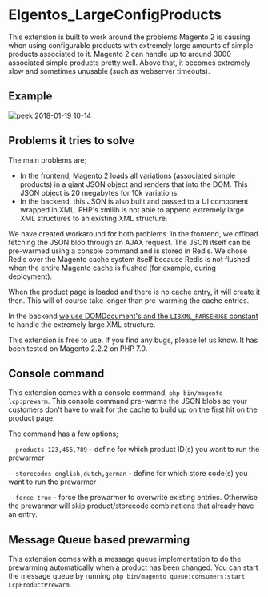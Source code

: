 # Elgentos_LargeConfigProducts

This extension is built to work around the problems Magento 2 is causing when using configurable products with extremely large amounts of simple products associated to it. Magento 2 can handle up to around 3000 associated simple products pretty well. Above that, it becomes extremely slow and sometimes unusable (such as webserver timeouts).

## Example

![peek 2018-01-19 10-14](https://user-images.githubusercontent.com/431360/35143386-a84cbd2e-fd01-11e7-9245-f9005aba04ed.gif)

## Problems it tries to solve

The main problems are;
- In the frontend, Magento 2 loads all variations (associated simple products) in a giant JSON object and renders that into the DOM. This JSON object is 20 megabytes for 10k variations.
- In the backend, this JSON is also built and passed to a UI component wrapped in XML. PHP's xmllib is not able to append extremely large XML structures to an existing XML structure.

We have created workaround for both problems. In the frontend, we offload fetching the JSON blob through an AJAX request. The JSON itself can be pre-warmed using a console command and is stored in Redis. We chose Redis over the Magento cache system itself because Redis is not flushed when the entire Magento cache is flushed (for example, during deployment).

When the product page is loaded and there is no cache entry, it will create it then. This will of course take longer than pre-warming the cache entries.

In the backend [we use DOMDocument's and the `LIBXML_PARSEHUGE` constant](https://github.com/elgentos/LargeConfigProducts/blob/0.1.3/View/TemplateEngine/Xhtml/Template.php) to handle the extremely large XML structure.

This extension is free to use. If you find any bugs, please let us know. It has been tested on Magento 2.2.2 on PHP 7.0.

## Console command

This extension comes with a console command, `php bin/magento lcp:prewarm`. This console command pre-warms the JSON blobs so your customers don't have to wait for the cache to build up on the first hit on the product page.

The command has a few options;

`--products 123,456,789` - define for which product ID(s) you want to run the prewarmer

`--storecodes english,dutch,german` - define for which store code(s) you want to run the prewarmer

`--force true` - force the prewarmer to overwrite existing entries. Otherwise the prewarmer will skip product/storecode combinations that already have an entry.

## Message Queue based prewarming

This extension comes with a message queue implementation to do the prewarming automatically when a product has been changed. You can start the message queue by running `php bin/magento queue:consumers:start LcpProductPrewarm`.